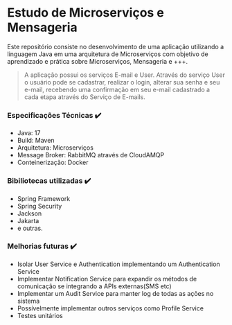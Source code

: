 # Estudo de Microserviços e Mensageria
Este repositório consiste no desenvolvimento de uma aplicação utilizando a linguagem Java em uma arquitetura de Microserviços com objetivo de aprendizado e prática sobre Microserviços, Mensageria e +++.
>A aplicação possui os serviços E-mail e User. Através do serviço User o usuário pode se cadastrar, realizar o login, alterar sua senha e seu e-mail, recebendo uma confirmação em seu e-mail cadastrado a cada etapa através do Serviço de E-mails.

### Especificações Técnicas ✔️
- Java: 17
- Build: Maven
- Arquitetura: Microserviços
- Message Broker: RabbitMQ através de CloudAMQP
- Conteinerização: Docker
### Bibiliotecas utilizadas ✔️
- Spring Framework
- Spring Security
- Jackson
- Jakarta
- e outras.
### Melhorias futuras ✔️
- Isolar User Service e Authentication implementando um Authentication Service
- Implementar Notification Service para expandir os métodos de comunicação se integrando a APIs externas(SMS etc)
- Implementar um Audit Service para manter log de todas as ações no sistema
- Possívelmente implementar outros serviços como Profile Service
- Testes unitários
